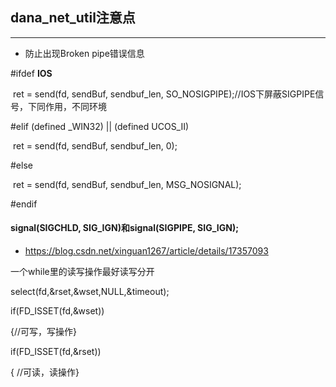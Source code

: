## dana_net_util注意点

---

+ 防止出现Broken pipe错误信息

\#ifdef __IOS__

​        ret = send(fd, sendBuf, sendbuf_len, SO_NOSIGPIPE);//IOS下屏蔽SIGPIPE信号，下同作用，不同环境

\#elif (defined  _WIN32) || (defined UCOS_II)

​        ret = send(fd, sendBuf, sendbuf_len, 0);

\#else

​        ret = send(fd, sendBuf, sendbuf_len, MSG_NOSIGNAL); 

\#endif

#### signal(SIGCHLD, SIG_IGN)和signal(SIGPIPE, SIG_IGN);

+ https://blog.csdn.net/xinguan1267/article/details/17357093

一个while里的读写操作最好读写分开

select(fd,&rset,&wset,NULL,&timeout);

if(FD_ISSET(fd,&wset))      

{//可写，写操作}

if(FD_ISSET(fd,&rset))     

{ //可读，读操作}

